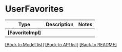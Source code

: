 # UserFavorites

Type | Description | Notes
------------- | ------------- | -------------
**[FavoriteImpl]** |  | 

[[Back to Model list]](../README.md#documentation-for-models) [[Back to API list]](../README.md#documentation-for-api-endpoints) [[Back to README]](../README.md)

